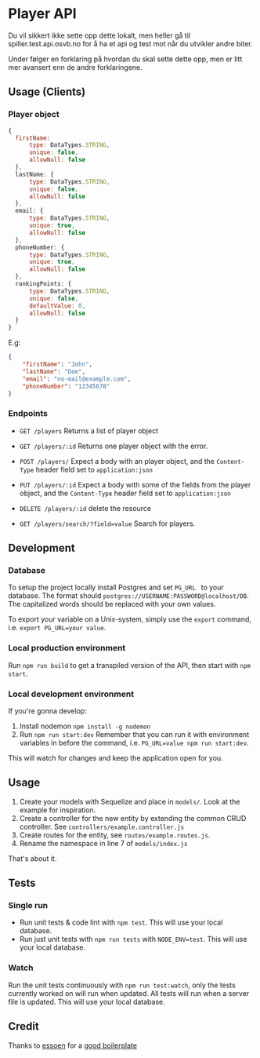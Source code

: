 # Player API

Du vil sikkert ikke sette opp dette lokalt, men heller gå til
spiller.test.api.osvb.no for å ha et api og test mot når du utvikler andre biter.

Under følger en forklaring på hvordan du skal sette dette opp, men er litt mer avansert enn de andre forklaringene. 

## Usage (Clients)

### Player object
```js
{
  firstName:
      type: DataTypes.STRING,
      unique: false,
      allowNull: false
  },
  lastName: {
      type: DataTypes.STRING,
      unique: false,
      allowNull: false
  },
  email: {
      type: DataTypes.STRING,
      unique: true,
      allowNull: false
  },
  phoneNumber: {
      type: DataTypes.STRING,
      unique: true,
      allowNull: false
  },
  rankingPoints: {
      type: DataTypes.STRING,
      unique: false,
      defaultValue: 0,
      allowNull: false
  }
}
```
E.g:
```json
{
	"firstName": "John",
	"lastName": "Doe",
	"email": "no-mail@example.com",
	"phoneNumber": "12345678"
}
```

### Endpoints

* `GET /players`
 Returns a list of player object

* `GET /players/:id`
Returns one player object with the error.

* `POST /players/`
Expect a body with an player object, and the `Content-Type` header field set to `application:json`

* `PUT /players/:id`
Expect a body with some of the fields from the player object, and the `Content-Type` header field set to `application:json`

* `DELETE /players/:id`
delete the resource

* `GET /players/search/?field=value`
Search for players.

## Development
### Database
To setup the project locally install Postgres and set `PG_URL ` to your database. The format should `postgres://USERNAME:PASSWORD@localhost/DB`. The capitalized words should be replaced with your own values.

To export your variable on a Unix-system, simply use the `export` command, i.e. `export PG_URL=your value`.

### Local production environment
Run `npm run build` to get a transpiled version of the API, then start with `npm start`.

### Local development environment
If you're gonna develop:

1. Install nodemon `npm install -g nodemon`
2. Run  `npm run start:dev` Remember that you can run it with environment variables in before the command, i.e. `PG_URL=value npm run start:dev`.

This will watch for changes and keep the application open for you.

## Usage

1. Create your models with Sequelize and place in `models/`. Look at the example for inspiration.
2. Create a controller for the new entity by extending the common CRUD controller. See `controllers/example.controller.js`
3. Create routes for the entity, see `routes/example.routes.js`.
4. Rename the namespace in line 7 of `models/index.js`

That's about it.

## Tests

### Single run

* Run unit tests & code lint with `npm test`. This will use your local database.
* Run just unit tests with `npm run tests` with `NODE_ENV=test`. This will use your local database.

### Watch

Run the unit tests continuously with `npm run test:watch`, only the tests currently worked on will run when updated.
All tests will run when a server file is updated. This will use your local database.

## Credit
Thanks to [essoen](https://github.com/essoen) for a [good boilerplate](https://github.com/essoen/express-api-boilerplate)
